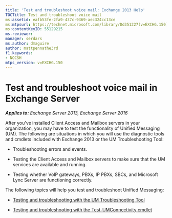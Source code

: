 ```yaml
---
title: 'Test and troubleshoot voice mail: Exchange 2013 Help'
TOCTitle: Test and troubleshoot voice mail
ms:assetid: eafb53fe-2fa9-437c-9369-aec324cc13ce
ms:mtpsurl: https://technet.microsoft.com/library/Dd351227(v=EXCHG.150)
ms:contentKeyID: 55129215
ms.reviewer: 
manager: serdars
ms.author: dmaguire
author: mattpennathe3rd
f1.keywords:
- NOCSH
mtps_version: v=EXCHG.150
---
```


# Test and troubleshoot voice mail in Exchange Server

_**Applies to:** Exchange Server 2013, Exchange Server 2016_

After you've installed Client Access and Mailbox servers in your organization, you may have to test the functionality of Unified Messaging (UM). The following are situations in which you will use the diagnostic tools and cmdlets included with Exchange 2013 or the UM Troubleshooting Tool:

  - Troubleshooting errors and events.

  - Testing the Client Access and Mailbox servers to make sure that the UM services are available and running.

  - Testing whether VoIP gateways, PBXs, IP PBXs, SBCs, and Microsoft Lync Server are functioning correctly.

The following topics will help you test and troubleshoot Unified Messaging:

  - [Testing and troubleshooting with the UM Troubleshooting Tool](testing-and-troubleshooting-with-the-um-troubleshooting-tool-exchange-2013-help.md)

  - [Testing and troubleshooting with the Test-UMConnectivity cmdlet](testing-and-troubleshooting-with-the-test-umconnectivity-cmdlet-exchange-2013-help.md)
